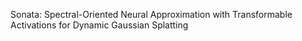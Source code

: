 Sonata: Spectral-Oriented Neural Approximation with Transformable Activations
for Dynamic Gaussian Splatting
